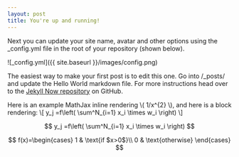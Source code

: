```yaml
---
layout: post
title: You're up and running!
---
```


Next you can update your site name, avatar and other options using the _config.yml file in the root of your repository (shown below).

![_config.yml]({{ site.baseurl }}/images/config.png)

The easiest way to make your first post is to edit this one. Go into /_posts/ and update the Hello World markdown file. For more instructions head over to the [Jekyll Now repository](https://github.com/barryclark/jekyll-now) on GitHub.

Here is an example MathJax inline rendering \\( 1/x^{2} \\), and here is a block rendering: 
\\[ y_j =f\left( \sum^N_{i=1} x_i \times w_i \right) \\]

$$
y_j =f\left( \sum^N_{i=1} x_i \times w_i \right)
$$

$$
  f(x)=\begin{cases}
    1 & \text{if $x>0$}\\
    0 & \text{otherwise}
  \end{cases}
$$

